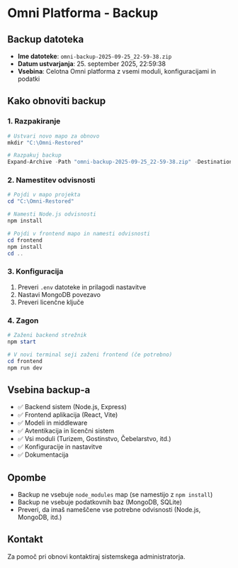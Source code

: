 # Omni Platforma - Backup

## Backup datoteka
- **Ime datoteke**: `omni-backup-2025-09-25_22-59-38.zip`
- **Datum ustvarjanja**: 25. september 2025, 22:59:38
- **Vsebina**: Celotna Omni platforma z vsemi moduli, konfiguracijami in podatki

## Kako obnoviti backup

### 1. Razpakiranje
```powershell
# Ustvari novo mapo za obnovo
mkdir "C:\Omni-Restored"

# Razpakuj backup
Expand-Archive -Path "omni-backup-2025-09-25_22-59-38.zip" -DestinationPath "C:\Omni-Restored"
```

### 2. Namestitev odvisnosti
```powershell
# Pojdi v mapo projekta
cd "C:\Omni-Restored"

# Namesti Node.js odvisnosti
npm install

# Pojdi v frontend mapo in namesti odvisnosti
cd frontend
npm install
cd ..
```

### 3. Konfiguracija
1. Preveri `.env` datoteke in prilagodi nastavitve
2. Nastavi MongoDB povezavo
3. Preveri licenčne ključe

### 4. Zagon
```powershell
# Zaženi backend strežnik
npm start

# V novi terminal seji zaženi frontend (če potrebno)
cd frontend
npm run dev
```

## Vsebina backup-a
- ✅ Backend sistem (Node.js, Express)
- ✅ Frontend aplikacija (React, Vite)
- ✅ Modeli in middleware
- ✅ Avtentikacija in licenčni sistem
- ✅ Vsi moduli (Turizem, Gostinstvo, Čebelarstvo, itd.)
- ✅ Konfiguracije in nastavitve
- ✅ Dokumentacija

## Opombe
- Backup ne vsebuje `node_modules` map (se namestijo z `npm install`)
- Backup ne vsebuje podatkovnih baz (MongoDB, SQLite)
- Preveri, da imaš nameščene vse potrebne odvisnosti (Node.js, MongoDB, itd.)

## Kontakt
Za pomoč pri obnovi kontaktiraj sistemskega administratorja.